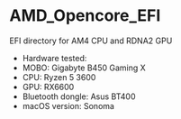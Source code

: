 # AMD_Opencore_EFI
EFI directory for AM4 CPU and RDNA2 GPU

* Hardware tested:
* MOBO: Gigabyte B450 Gaming X
* CPU: Ryzen 5 3600
* GPU: RX6600
* Bluetooth dongle: Asus BT400
* macOS version: Sonoma
